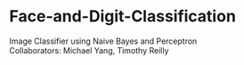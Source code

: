 # Face-and-Digit-Classification
Image Classifier using Naive Bayes and Perceptron
<br/>Collaborators: Michael Yang, Timothy Reilly

